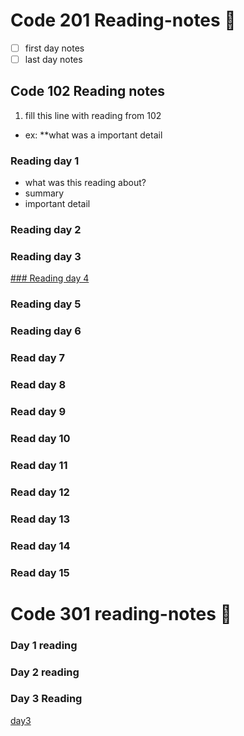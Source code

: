 # Code 201 Reading-notes 📖
- [ ] first day notes
- [ ] last day notes
## Code 102 Reading notes
1. fill this line with reading from 102
  - ex: **what was a important detail
### Reading day 1
- what was this reading about?
- summary
- important detail
### Reading day 2
<!-- need to fill in this reading -->
### Reading day 3
[### Reading day 4](class-04.md)
### Reading day 5
### Reading day 6
### Read day 7
### Read day 8
### Read day 9
### Read day 10
### Read day 11
### Read day 12
### Read day 13
### Read day 14
### Read day 15


# Code 301 reading-notes 📖
### Day 1 reading
### Day 2 reading
### Day 3 Reading
[day3](day-3read.md)